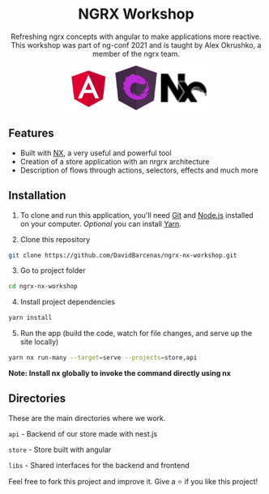 <div align="center">
  <h1>NGRX Workshop</h1>
  <p>Refreshing ngrx concepts with angular to make applications more reactive. This workshop was part of ng-conf 2021 and is taught by Alex Okrushko, a member of the ngrx team.</p>
</div>

<div align="center">
  <img src="./.readme-static/angular.svg" alt="Angular" width="90" />
  <img src="./.readme-static/ngrx.svg" alt="NGRX" width="90" />
  <img src="./.readme-static/nx.svg" alt="NX" width="90" />
</div>

## Features

- Built with [NX](https://nx.dev/), a very useful and powerful tool
- Creation of a store application with an nrgrx architecture
- Description of flows through actions, selectors, effects and much more

## Installation

1. To clone and run this application, you'll need [Git](https://git-scm.com) and
   [Node.js](https://nodejs.org/en/download/) installed on your computer. _Optional_ you can install
   [Yarn](https://yarnpkg.com/getting-started/install).

2. Clone this repository

```bash
git clone https://github.com/DavidBarcenas/ngrx-nx-workshop.git
```

3. Go to project folder

```bash
cd ngrx-nx-workshop
```

4. Install project dependencies

```bash
yarn install
```

5. Run the app (build the code, watch for file changes, and serve up the site locally)

```bash
yarn nx run-many --target=serve --projects=store,api
```

**Note: Install nx globally to invoke the command directly using nx**

## Directories

These are the main directories where we work.

`api` - Backend of our store made with nest.js

`store` - Store built with angular

`libs` - Shared interfaces for the backend and frontend

Feel free to fork this project and improve it. Give a ⭐️ if you like this project!
